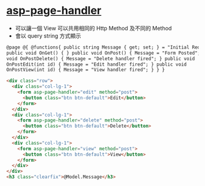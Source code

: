 # [asp-page-handler](https://www.learnrazorpages.com/razor-pages/handler-methods)

- 可以讓一個 View 可以共用相同的 Http Method 及不同的 Method
- 會以 query string 方式顯示

```html
@page @{ @functions{ public string Message { get; set; } = "Initial Request";
public void OnGet() { } public void OnPost() { Message = "Form Posted"; } public
void OnPostDelete() { Message = "Delete handler fired"; } public void
OnPostEdit(int id) { Message = "Edit handler fired"; } public void
OnPostView(int id) { Message = "View handler fired"; } } }

<div class="row">
  <div class="col-lg-1">
    <form asp-page-handler="edit" method="post">
      <button class="btn btn-default">Edit</button>
    </form>
  </div>
  <div class="col-lg-1">
    <form asp-page-handler="delete" method="post">
      <button class="btn btn-default">Delete</button>
    </form>
  </div>
  <div class="col-lg-1">
    <form asp-page-handler="view" method="post">
      <button class="btn btn-default">View</button>
    </form>
  </div>
</div>
<h3 class="clearfix">@Model.Message</h3>
```
